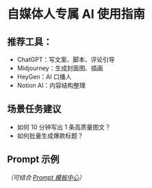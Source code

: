 # 自媒体人专属 AI 使用指南

## 推荐工具：
- ChatGPT：写文案、脚本、评论引导
- Midjourney：生成封面图、插画
- HeyGen：AI 口播人
- Notion AI：内容结构整理

## 场景任务建议
- 如何 10 分钟写出 1 条高质量图文？
- 如何批量生成爆款标题？

## Prompt 示例
_（可结合 [Prompt 模板中心](../prompt.md)）_
